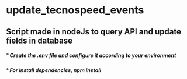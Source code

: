 # update_tecnospeed_events

<div> <h2> Script made in nodeJs to query API and update fields in database </h2> </div>
<div> <h5> ° Create the .env file and configure it according to your environment </h5> </div>
<div> <h5> ° For install dependencies, npm install </h5> </div>